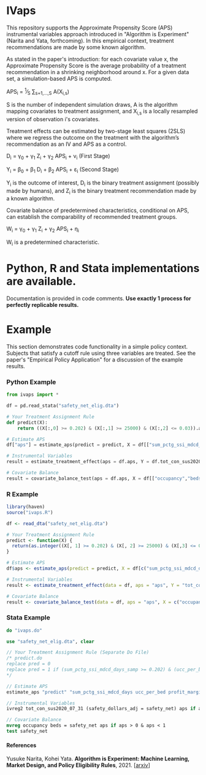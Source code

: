 # IVaps

This repository supports the Approximate Propensity Score (APS) instrumental variables approach introduced in "Algorithm is Experiment" (Narita and Yata, forthcoming). In this empirical context, treatment recommendations are made by some known algorithm. 

As stated in the paper's introduction: for each covariate value x, the Approximate Propensity Score is the average probability of a treatment recommendation in a shrinking neighborhood around x. For a given data set, a simulation-based APS is computed.

APS<sub>i</sub> = <sup>1</sup>&frasl;<sub>S</sub> &sum;<sub>s=1,...,S</sub> A(X<sub>i,s</sub>)

S is the number of independent simulation draws, A is the algorithm mapping covariates to treatment assignment, and X<sub>i,s</sub> is a locally resampled version of observation i's covariates.

Treatment effects can be estimated by two-stage least squares (2SLS) where
we regress the outcome on the treatment with the algorithm’s recommendation as an IV and APS as a control.

D<sub>i</sub> = &gamma;<sub>0</sub> + &gamma;<sub>1</sub> Z<sub>i</sub> + &gamma;<sub>2</sub> APS<sub>i</sub> + &nu;<sub>i</sub> (First Stage)

Y<sub>i</sub> = &beta;<sub>0</sub> + &beta;<sub>1</sub> D<sub>i</sub> + &beta;<sub>2</sub> APS<sub>i</sub> + &epsilon;<sub>i</sub> (Second Stage)

Y<sub>i</sub> is the outcome of interest, D<sub>i</sub> is the binary treatment assignment (possibly made by humans), and Z<sub>i</sub> is the binary treatment recommendation made by a known algorithm.

Covariate balance of predetermined characteristics, conditional on APS, can establish the comparability of recommended treatment groups.

W<sub>i</sub> = &gamma;<sub>0</sub> + &gamma;<sub>1</sub> Z<sub>i</sub> + &gamma;<sub>2</sub> APS<sub>i</sub> + &eta;<sub>i</sub>

W<sub>i</sub> is a predetermined characteristic.

# Python, R and Stata implementations are available.

Documentation is provided in code comments. **Use exactly 1 process for perfectly replicable results.**

# Example

This section demonstrates code functionality in a simple policy context. Subjects that satisfy a cutoff rule using three variables are treated. See the paper's "Empirical Policy Application" for a discussion of the example results.

### Python Example

```python
from ivaps import *

df = pd.read_stata("safety_net_elig.dta")

# Your Treatment Assignment Rule
def predict(X):
    return ((X[:,0] >= 0.202) & (X[:,1] >= 25000) & (X[:,2] <= 0.03)).astype(int)

# Estimate APS
df["aps"] = estimate_aps(predict = predict, X = df[["sum_pctg_ssi_mdcd_days", "ucc_per_bed", "profit_margin"]], C = [0,1,2], S = 10000, delta = 0.05, nprocesses = 1)

# Instrumental Variables
result = estimate_treatment_effect(aps = df.aps, Y = df.tot_con_sus2020_07_31, Z = df.safety_net, D = df.safety_dollars_adj)

# Covariate Balance
result = covariate_balance_test(aps = df.aps, X = df[["occupancy","beds"]], Z = df.safety_net)
```

### R Example

```R
library(haven)
source("ivaps.R")

df <- read_dta("safety_net_elig.dta")

# Your Treatment Assignment Rule
predict <- function(X) {
  return(as.integer((X[, 1] >= 0.202) & (X[, 2] >= 25000) & (X[,3] <= 0.03)))
}

# Estimate APS
df$aps <- estimate_aps(predict = predict, X = df[c("sum_pctg_ssi_mdcd_days", "ucc_per_bed", "profit_margin")], C = c(1,2,3), S = 10000, delta = 0.05, nprocesses = 1)

# Instrumental Variables
result <- estimate_treatment_effect(data = df, aps = "aps", Y = "tot_con_sus2020_07_31", Z = "safety_net", D = "safety_dollars_adj")

# Covariate Balance
result <- covariate_balance_test(data = df, aps = "aps", X = c("occupancy", "beds"), Z = "safety_net")
```

### Stata Example

```Stata
do "ivaps.do"

use "safety_net_elig.dta", clear

// Your Treatment Assignment Rule (Separate Do File)
/* predict.do
replace pred = 0
replace pred = 1 if (sum_pctg_ssi_mdcd_days_samp >= 0.202) & (ucc_per_bed_samp >= 25000) & (profit_margin_samp <= 0.03)
*/

// Estimate APS
estimate_aps "predict" "sum_pctg_ssi_mdcd_days ucc_per_bed profit_margin" 10000 0.05 1

// Instrumental Variables
ivreg2 tot_con_sus2020_07_31 (safety_dollars_adj = safety_net) aps if aps > 0 & aps <1, first robust

// Covariate Balance
mvreg occupancy beds = safety_net aps if aps > 0 & aps < 1
test safety_net
```

#### References
Yusuke Narita, Kohei Yata.
<b>Algorithm is Experiment: Machine Learning, Market Design, and Policy Eligibility Rules</b>, 2021.
[<a href="https://arxiv.org/abs/2104.12909">arxiv</a>]
